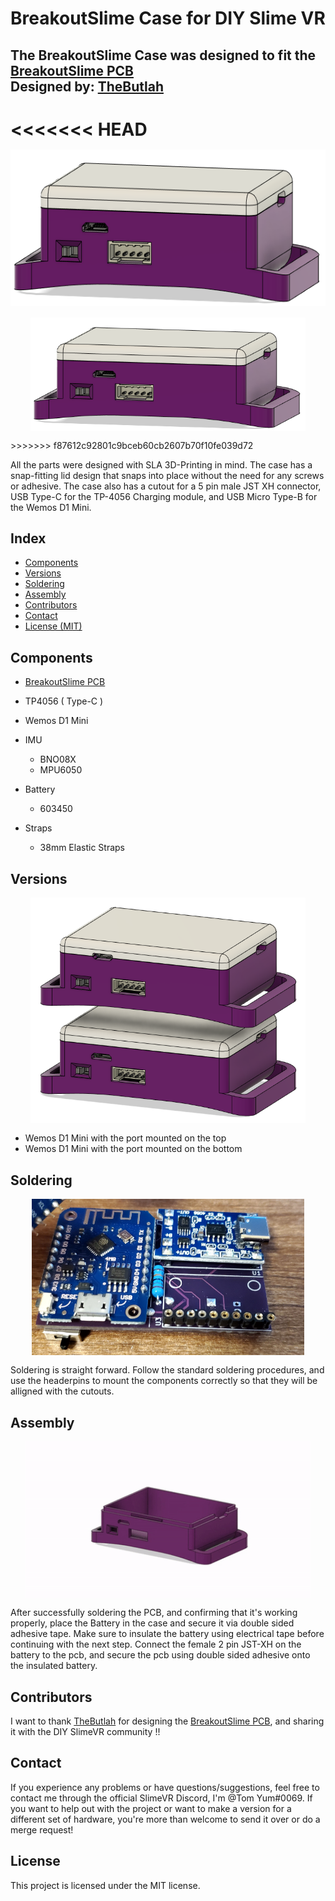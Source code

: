 # **BreakoutSlime Case**  for DIY Slime VR
## The BreakoutSlime Case was designed to fit the [BreakoutSlime PCB](https://github.com/TheButlah/slimevr_pcb/tree/main/hardware/breakout_slime) <br> Designed by: [TheButlah](https://github.com/TheButlah)

<<<<<<< HEAD
<img src="Assets/Main.PNG" height="250" style="display:block;margin:15px auto">
=======
<img src="Assets/Main.PNG" width="440" style="display:block;margin:15px auto">
>>>>>>> f87612c92801c9bceb60cb2607b70f10fe039d72

All the parts were designed with SLA 3D-Printing in mind.
The case has a snap-fitting lid design that snaps into place without the need for any screws or adhesive.
The case also has a cutout for a 5 pin male JST XH connector, USB Type-C for the TP-4056 Charging module, and USB Micro Type-B for the Wemos D1 Mini.

## Index

- [Components](#Components)
- [Versions](#Versions)
- [Soldering](#Soldering)
- [Assembly](#Assembly)
- [Contributors](#Contributors)
- [Contact](#Contact)
- [License (MIT)](#License)

## Components

- [BreakoutSlime PCB](https://github.com/TheButlah/slimevr_pcb/tree/main/hardware/breakout_slime)

- TP4056 ( Type-C )

- Wemos D1 Mini

- IMU

   - BNO08X 
   - MPU6050
  
- Battery

   - 603450

- Straps

   - 38mm Elastic Straps

## Versions
<img src="Assets/Versions.PNG" width="440" style="display:block;margin:15px auto">

- Wemos D1 Mini with the port mounted on the top
- Wemos D1 Mini with the port mounted on the bottom

## Soldering
<img src="Assets/breakoutpcb.PNG" height="250" style="display:block;margin:15px auto">
 Soldering is straight forward. Follow the standard soldering procedures, and use the headerpins to mount the components correctly so that they will be alligned with the cutouts.


## Assembly
<img src="Assets/Assembly.gif" height="250" style="display:block;margin:15px auto">
After successfully soldering the PCB, and confirming that it's working properly, place the Battery in the case and secure it via double sided adhesive tape. Make sure to insulate the battery using electrical tape before continuing with the next step. Connect the female 2 pin JST-XH on the battery to the pcb, and secure the pcb using double sided adhesive onto the insulated battery.

## Contributors

I want to thank [TheButlah](https://github.com/TheButlah) for designing the [BreakoutSlime PCB](https://github.com/TheButlah/slimevr_pcb/tree/main/hardware/breakout_slime), and sharing it with the DIY SlimeVR community !!


## Contact

If you experience any problems or have questions/suggestions, feel free to contact me through the official SlimeVR Discord, I'm @Tom Yum#0069. If you want to help out with the project or want to make a version for a different set of hardware, you're more than welcome to send it over or do a merge request!

## License

This project is licensed under the MIT license.
